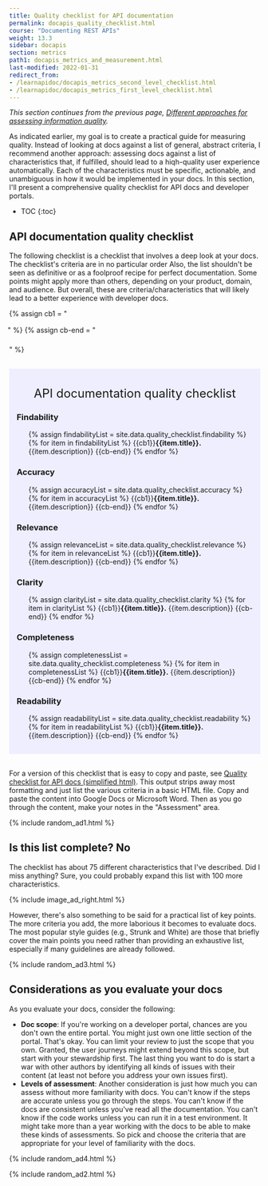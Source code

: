 ```yaml
---
title: Quality checklist for API documentation
permalink: docapis_quality_checklist.html
course: "Documenting REST APIs"
weight: 13.3
sidebar: docapis
section: metrics
path1: docapis_metrics_and_measurement.html
last-modified: 2022-01-31
redirect_from:
- /learnapidoc/docapis_metrics_second_level_checklist.html
- /learnapidoc/docapis_metrics_first_level_checklist.html
---
```


*This section continues from the previous page, [Different approaches for assessing information quality](docapis_metrics_assessing_information_quality.html).*

As indicated earlier, my goal is to create a practical guide for measuring quality. Instead of looking at docs against a list of general, abstract criteria, I recommend another approach: assessing docs against a list of characteristics that, if fulfilled, should lead to a hiqh-quality user experience automatically. Each of the characteristics must be specific, actionable, and unambiguous in how it would be implemented in your docs. In this section, I'll present a comprehensive quality checklist for API docs and developer portals.

* TOC
{:toc}  

## API documentation quality checklist

The following checklist is a checklist that involves a deep look at your docs. The checklist's criteria are in no particular order Also, the list shouldn't be seen as definitive or as a foolproof recipe for perfect documentation. Some points might apply more than others, depending on your product, domain, and audience. But overall, these are criteria/characteristics that will likely lead to a better experience with developer docs.

<style>
li.checkboxListType1 {
  list-style-type: none;
  margin-left: 25px;
  text-indent: -28px;
  margin-bottom: 20px;
  line-height: 150%;
}
</style>

{% assign cb1 = "<li class='checkboxListType1' markdown='span'><i class='fa fa-check-square-o' aria-hidden='true'></i>" %}
{% assign cb-end = "</li>" %}

<div style="background-color: #eef; padding: 15px; margin-top: 30px; margin-bottom: 30px;" markdown="block">
<div style="margin-top: 20px; margin-bottom: 20px; font-size:24px; text-align: center;">API documentation quality checklist</div>

### Findability

<ul class="checkLists">
{% assign findabilityList = site.data.quality_checklist.findability %}
{% for item in findabilityList %}
{{cb1}}<b>{{item.title}}.</b> {{item.description}} {{cb-end}}
{% endfor %}
</ul>

### Accuracy

<ul class="checkLists">
{% assign accuracyList = site.data.quality_checklist.accuracy %}
{% for item in accuracyList %}
{{cb1}}<b>{{item.title}}.</b> {{item.description}} {{cb-end}}
{% endfor %}
</ul>

### Relevance

<ul class="checkLists">
{% assign relevanceList = site.data.quality_checklist.relevance %}
{% for item in relevanceList %}
{{cb1}}<b>{{item.title}}.</b> {{item.description}} {{cb-end}}
{% endfor %}
</ul>

### Clarity

<ul class="checkLists">
{% assign clarityList = site.data.quality_checklist.clarity %}
{% for item in clarityList %}
{{cb1}}<b>{{item.title}}.</b> {{item.description}} {{cb-end}}
{% endfor %}
</ul>

### Completeness

<ul class="checkLists">
{% assign completenessList = site.data.quality_checklist.completeness %}
{% for item in completenessList %}
{{cb1}}<b>{{item.title}}.</b> {{item.description}} {{cb-end}}
{% endfor %}
</ul>

### Readability

<ul class="checkLists">
{% assign readabilityList = site.data.quality_checklist.readability %}
{% for item in readabilityList %}
{{cb1}}<b>{{item.title}}.</b> {{item.description}} {{cb-end}}
{% endfor %}
</ul>

</div>

For a version of this checklist that is easy to copy and paste, see [Quality checklist for API docs (simplified html)](docapis_quality_checklist_html.html). This output strips away most formatting and just list the various criteria in a basic HTML file. Copy and paste the content into Google Docs or Microsoft Word. Then as you go through the content, make your notes in the "Assessment" area.

{% include random_ad1.html %}

## Is this list complete? No

The checklist has about 75 different characteristics that I've described. Did I miss anything? Sure, you could probably expand this list with 100 more characteristics.

{% include image_ad_right.html %}

However, there's also something to be said for a practical list of key points. The more criteria you add, the more laborious it becomes to evaluate docs. The most popular style guides (e.g., Strunk and White) are those that briefly cover the main points you need rather than providing an exhaustive list, especially if many guidelines are already followed.

{% include random_ad3.html %}

## Considerations as you evaluate your docs

As you evaluate your docs, consider the following:

* **Doc scope**:  If you're working on a developer portal, chances are you don't own the entire portal. You might just own one little section of the portal. That's okay. You can limit your review to just the scope that you own. Granted, the user journeys might extend beyond this scope, but start with your stewardship first. The last thing you want to do is start a war with other authors by identifying all kinds of issues with their content (at least not before you address your own issues first).
* **Levels of assessment**: Another consideration is just how much you can assess without more familiarity with docs. You can't know if the steps are accurate unless you go through the steps. You can't know if the docs are consistent unless you've read all the documentation. You can't know if the code works unless you can run it in a test environment. It might take more than a year working with the docs to be able to make these kinds of assessments. So pick and choose the criteria that are appropriate for your level of familiarity with the docs.

{% include random_ad4.html %}

{% include random_ad2.html %}
